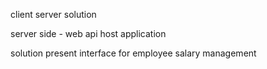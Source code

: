 client server solution

server side - web api host application

solution present interface for employee salary management